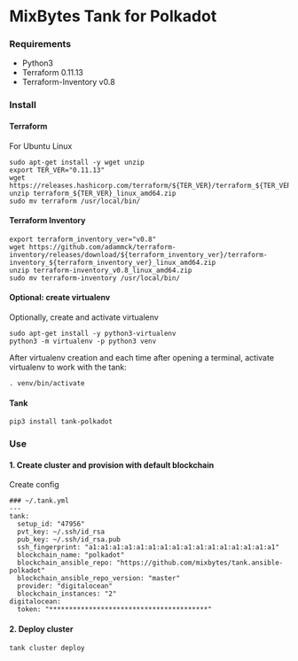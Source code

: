 # MixBytes Tank for Polkadot

### Requirements

- Python3
- Terraform 0.11.13
- Terraform-Inventory v0.8

### Install

#### Terraform

For Ubuntu Linux
```shell
sudo apt-get install -y wget unzip
export TER_VER="0.11.13"
wget https://releases.hashicorp.com/terraform/${TER_VER}/terraform_${TER_VER}_linux_amd64.zip
unzip terraform_${TER_VER}_linux_amd64.zip
sudo mv terraform /usr/local/bin/
```
#### Terraform Inventory
```shell
export terraform_inventory_ver="v0.8"
wget https://github.com/adammck/terraform-inventory/releases/download/${terraform_inventory_ver}/terraform-inventory_${terraform_inventory_ver}_linux_amd64.zip
unzip terraform-inventory_v0.8_linux_amd64.zip
sudo mv terraform-inventory /usr/local/bin/
```

#### Optional: create virtualenv

Optionally, create and activate virtualenv

```shell
sudo apt-get install -y python3-virtualenv
python3 -m virtualenv -p python3 venv
```

After virtualenv creation and each time after opening a terminal, activate virtualenv to work with the tank:

```shell
. venv/bin/activate
```

#### Tank
```shell
pip3 install tank-polkadot
```

### Use

#### 1. Create cluster and provision with default blockchain

Create config

```
### ~/.tank.yml
---
tank:
  setup_id: "47956"
  pvt_key: ~/.ssh/id_rsa
  pub_key: ~/.ssh/id_rsa.pub
  ssh_fingerprint: "a1:a1:a1:a1:a1:a1:a1:a1:a1:a1:a1:a1:a1:a1:a1:a1"
  blockchain_name: "polkadot"
  blockchain_ansible_repo: "https://github.com/mixbytes/tank.ansible-polkadot"
  blockchain_ansible_repo_version: "master"
  provider: "digitalocean"
  blockchain_instances: "2"
digitalocean:
  token: "****************************************"
```

#### 2. Deploy cluster

```shell
tank cluster deploy
```
